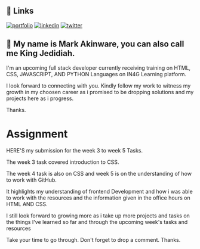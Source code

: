 
## 🔗 Links
[![portfolio](https://img.shields.io/badge/my_portfolio-000?style=for-the-badge&logo=ko-fi&logoColor=white)](https://kingjedidiah1.carrd.co/)
[![linkedin](https://img.shields.io/badge/linkedin-0A66C2?style=for-the-badge&logo=linkedin&logoColor=white)](https://www.linkedin.com/in/mark-akinware-400353144)
[![twitter](https://img.shields.io/badge/twitter-1DA1F2?style=for-the-badge&logo=twitter&logoColor=white)](https://twitter.com/dking4_dbrands)


## 🚀 My name is Mark Akinware, you can also call me King Jedidiah.

I'm an upcoming full stack developer currently receiving training on HTML, CSS, JAVASCRIPT, AND PYTHON Languages on IN4G Learning platform.

I look forward to connecting with you.
Kindly follow my work to witness my growth in my choosen career as i promised to be dropping solutions and my projects here as i progress.

Thanks.
# Assignment

HERE'S my submission for the week 3 to week 5 Tasks.

The week 3 task covered introduction to CSS.

The week 4 task is also on CSS and week 5 is on the understanding of how to work with GitHub.

It highlights my understanding of frontend Development and how i was able to work with the resources and the information given in the office hours on HTML AND CSS.

I still look forward to growing more as i take up more projects and tasks on the things I've learned so far and through the upcoming week's tasks and resources

Take your time to go through.
Don't forget to drop a comment.
Thanks.
